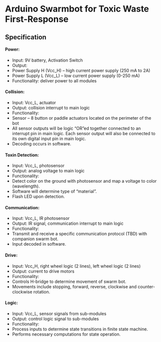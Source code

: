 # Arduino Swarmbot for Toxic Waste First-Response  
## Specification

#### Power:  
*	Input: 9V battery, Activation Switch 
*	Output: 
  * Power Supply H (Vcc_H) – high current power supply (250 mA to 2A)  
  * Power Supply L (Vcc_L) – low current power supply (0-250 mA)  
*	Functionality: deliver power to all modules  

#### Collision:  
*	Input: Vcc_L, actuator  
*	Output: collision interrupt to main logic  
*	Functionality:  
  *	Sensor – 8 button or paddle actuators located on the perimeter of the bot  
  *	All sensor outputs will be logic “OR”ed together connected to an interrupt pin in main logic.  Each sensor output will also be connected to its own digital input pin in main logic.  
  *	Decoding occurs in software.  

#### Toxin Detection:  
*	Input: Vcc_L, photosensor  
*	Output: analog voltage to main logic  
*	Functionality:  
  *   Detect color on the ground with photosensor and map a voltage to color (wavelength).  
  *	Software will determine type of “material”.  
  *	Flash LED upon detection.  

#### Communication:    
*	Input: Vcc_L, IR photosensor  
*	Output: IR signal, communication interrupt to main logic  
*	Functionality:  
  *	Transmit and receive a specific communication protocol (TBD) with companion swarm bot.  
  *	Input decoded in software.  

#### Drive:   
*	Input: Vcc_H, right wheel logic (2 lines), left wheel logic (2 lines)  
*	Output: current to drive motors  
*	Functionality:  
  *	Controls H-bridge to determine movement of swarm bot.  
  *	Movements include stopping, forward, reverse, clockwise and counter-clockwise rotation.  
 
#### Logic:  
*	Input: Vcc_L, sensor signals from sub-modules  
*	Output: control logic signal to sub-modules  
*	Functionality:  
  *	Process inputs to determine state transitions in finite state machine.  
  *	Performs necessary computations for state operation.  

